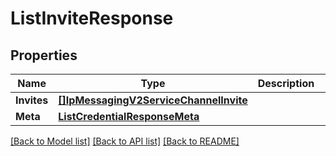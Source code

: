# ListInviteResponse

## Properties
Name | Type | Description | Notes
------------ | ------------- | ------------- | -------------
**Invites** | [**[]IpMessagingV2ServiceChannelInvite**](ip_messaging.v2.service.channel.invite.md) |  |[optional] 
**Meta** | [**ListCredentialResponseMeta**](ListCredentialResponse_meta.md) |  |[optional] 

[[Back to Model list]](../README.md#documentation-for-models) [[Back to API list]](../README.md#documentation-for-api-endpoints) [[Back to README]](../README.md)


